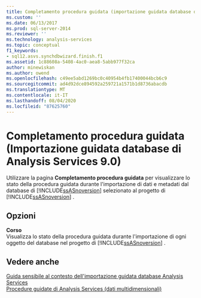 ```yaml
---
title: Completamento procedura guidata (importazione guidata database di Analysis Services) | Microsoft Docs
ms.custom: ''
ms.date: 06/13/2017
ms.prod: sql-server-2014
ms.reviewer: ''
ms.technology: analysis-services
ms.topic: conceptual
f1_keywords:
- sql12.asvs.synchdbwizard.finish.f1
ms.assetid: 1c88608a-5408-4ac0-aea8-5abb977f32ca
author: minewiskan
ms.author: owend
ms.openlocfilehash: c49ee5abd1269bc0c40954b4fb17400044bcb6c9
ms.sourcegitcommit: ad4d92dce894592a259721a1571b1d8736abacdb
ms.translationtype: MT
ms.contentlocale: it-IT
ms.lasthandoff: 08/04/2020
ms.locfileid: "87625760"
---
```

# <a name="completing-the-wizard-import-analysis-services-database-wizard"></a>Completamento procedura guidata (Importazione guidata database di Analysis Services 9.0)
  Utilizzare la pagina **Completamento procedura guidata** per visualizzare lo stato della procedura guidata durante l'importazione di dati e metadati dal database di [!INCLUDE[ssASnoversion](../includes/ssasnoversion-md.md)] selezionato al progetto di [!INCLUDE[ssASnoversion](../includes/ssasnoversion-md.md)] .  
  
## <a name="options"></a>Opzioni  
 **Corso**  
 Visualizza lo stato della procedura guidata durante l'importazione di ogni oggetto del database nel progetto di [!INCLUDE[ssASnoversion](../includes/ssasnoversion-md.md)] .  
  
## <a name="see-also"></a>Vedere anche  
 [Guida sensibile al contesto dell'importazione guidata database Analysis Services](import-analysis-services-database-wizard-f1-help.md)   
 [Procedure guidate di Analysis Services &#40;dati multidimensionali&#41;](analysis-services-wizards-multidimensional-data.md)  
  
  

